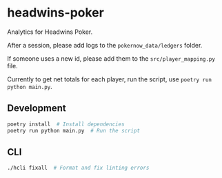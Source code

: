 # headwins-poker

Analytics for Headwins Poker.

After a session, please add logs to the `pokernow_data/ledgers` folder.

If someone uses a new id, please add them to the `src/player_mapping.py` file.

Currently to get net totals for each player, run the script, use `poetry run python main.py`.

## Development

```bash
poetry install  # Install dependencies
poetry run python main.py  # Run the script
```

## CLI

```bash
./hcli fixall  # Format and fix linting errors
```

